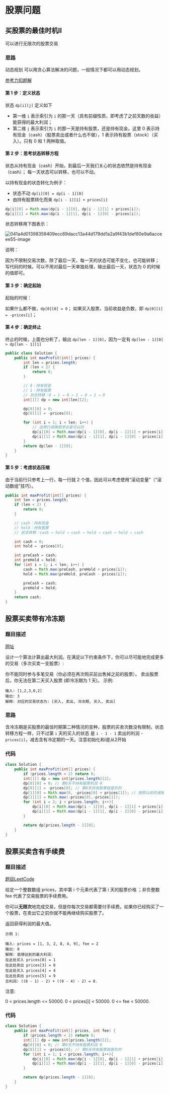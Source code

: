 # 股票问题

## 买股票的最佳时机II

可以进行无限次的股票交易

### 思路

动态规划
可以用贪心算法解决的问题，一般情况下都可以用动态规划。

[参考力扣题解](https://leetcode-cn.com/problems/best-time-to-buy-and-sell-stock-ii/solution/tan-xin-suan-fa-by-liweiwei1419-2/)

#### 第 1 步：定义状态
状态 `dp[i][j]` 定义如下

* 第一维 `i` 表示索引为 `i` 的那一天（具有前缀性质，即考虑了之前天数的收益）能获得的最大利润；
* 第二维 `j` 表示索引为 `i` 的那一天是持有股票，还是持有现金。这里 0 表示持有现金（cash）（股票卖出或者什么也不做），1 表示持有股票（stock）（买入）。只有 0 和 1 两种取值。

#### 第 2 步：思考状态转移方程
状态从持有现金（cash）开始，到最后一天我们关心的状态依然是持有现金（cash）；
每一天状态可以转移，也可以不动。

以持有现金的状态转化为例子：

* 状态不动 `dp[i][0] = dp[i - 1][0]`
* 由持有股票转化而来 `dp[i - 1][1] + prices[i]`

```java 
dp[i][0] = Math.max(dp[i - 1][0], dp[i - 1][1] + prices[i]); 
dp[i][1] = Math.max(dp[i - 1][1], dp[i - 1][0] - prices[i]);
```

状态转移用下图表示：

![041a4d01398359409ecc69dacc13a44d179dd1a2a9f43b1def80e9a6acceee55-image](E:\Code\ideaProjects\leetCode\src\dynamic\股票问题.assets\041a4d01398359409ecc69dacc13a44d179dd1a2a9f43b1def80e9a6acceee55-image.png)

说明：

因为不限制交易次数，除了最后一天，每一天的状态可能不变化，也可能转移；
写代码的时候，可以不用对最后一天单独处理，输出最后一天，状态为 0 的时候的值即可。
#### 第 3 步：确定起始
起始的时候：

如果什么都不做，`dp[0][0] = 0`；
如果买入股票，当前收益是负数，即 `dp[0][1] = -prices[i]`；

#### 第 4 步：确定终止
终止的时候，上面也分析了，输出 `dp[len - 1][0]`，因为一定有 `dp[len - 1][0] > dp[len - 1][1]`



```java
public class Solution {
    public int maxProfit(int[] prices) {
        int len = prices.length;
        if (len < 2) {
            return 0;
        }

        // 0：持有现金
        // 1：持有股票
        // 状态转移：0 → 1 → 0 → 1 → 0 → 1 → 0
        int[][] dp = new int[len][2];

        dp[0][0] = 0;
        dp[0][1] = -prices[0];

        for (int i = 1; i < len; i++) {
            // 这两行调换顺序也是可以的
            dp[i][0] = Math.max(dp[i - 1][0], dp[i - 1][1] + prices[i]);
            dp[i][1] = Math.max(dp[i - 1][1], dp[i - 1][0] - prices[i]);
        }
        return dp[len - 1][0];
    }
}
```

#### 第 5 步：考虑状态压缩
由于当前行只参考上一行，每一行就 2 个值，因此可以考虑使用“滚动变量”（“滚动数组”技巧）。

```Java
public int maxProfit(int[] prices) {
    int len = prices.length;
    if (len < 2) {
        return 0;
    }

    // cash：持有现金
    // hold：持有股票
    // 状态转移：cash → hold → cash → hold → cash → hold → cash

    int cash = 0;
    int hold = -prices[0];

    int preCash = cash;
    int preHold = hold;
    for (int i = 1; i < len; i++) {
        cash = Math.max(preCash, preHold + prices[i]);
        hold = Math.max(preHold, preCash - prices[i]);

        preCash = cash;
        preHold = hold;
    }
    return cash;
}

```



## 股票买卖带有冷冻期

### 题目描述

[网址](https://leetcode-cn.com/problems/best-time-to-buy-and-sell-stock-with-cooldown)

设计一个算法计算出最大利润。在满足以下约束条件下，你可以尽可能地完成更多的交易（多次买卖一支股票）:

你不能同时参与多笔交易（你必须在再次购买前出售掉之前的股票）。
卖出股票后，你无法在第二天买入股票 (即冷冻期为 1 天)。
示例:

```
输入: [1,2,3,0,2]
输出: 3 
解释: 对应的交易状态为: [买入, 卖出, 冷冻期, 买入, 卖出]
```

### 思路

含冷冻期是买股票的最佳时期第二种情况的变种，股票的买卖次数没有限制，状态转移方程一样，只不过第 `i` 天的买入的状态 是 `i - 1 - 1` 卖出的利润  - `prices[i]`，减去含有冷定期的一天。注意初始化和i是从2开始

### 代码

```Java
class Solution {
    public int maxProfit(int[] prices) {
        if (prices.length < 2) return 0;
        int[][] dp = new int[prices.length][2];
        dp[0][0] = 0; // 第0天不持有股票利润 0
        dp[0][1] = -prices[0]; // 第0天持有股票就是负的
        dp[1][0] = Math.max(0, -prices[0] + prices[1]); // 按照以前的递推公式初始化
        dp[1][1] = Math.max(-prices[0],-prices[1]);
        for (int i = 2; i < prices.length; i++){
            dp[i][0] = Math.max(dp[i - 1][0], dp[i - 1][1] + prices[i]);
            dp[i][1] = Math.max(dp[i - 1][1], dp[i - 2][0] - prices[i]); // 含有冷冻期，要是前期卖出的话必须在前两天买入（持有股票），冷冻期为1天
        }

        return dp[prices.length - 1][0];
    }
}
```



## 股票买卖含有手续费

### 题目描述

[题目LeetCode](https://leetcode-cn.com/problems/best-time-to-buy-and-sell-stock-with-transaction-fee)

给定一个整数数组 prices，其中第 i 个元素代表了第 i 天的股票价格 ；非负整数 fee 代表了交易股票的手续费用。

你可以**无限次**地完成交易，但是你每次交易都需要付手续费。如果你已经购买了一个股票，在卖出它之前你就不能再继续购买股票了。

返回获得利润的最大值。

```
示例 1:

输入: prices = [1, 3, 2, 8, 4, 9], fee = 2
输出: 8
解释: 能够达到的最大利润:  
在此处买入 prices[0] = 1
在此处卖出 prices[3] = 8
在此处买入 prices[4] = 4
在此处卖出 prices[5] = 9
总利润: ((8 - 1) - 2) + ((9 - 4) - 2) = 8.
```

注意:

0 < prices.length <= 50000.
0 < prices[i] < 50000.
0 <= fee < 50000.

### 代码

```java
class Solution {
    public int maxProfit(int[] prices, int fee) {
        if (prices.length < 2) return 0;
        int[][] dp = new int[prices.length][2];
        dp[0][0] = 0; // 第0天不持有股票利润 0
        dp[0][1] = -prices[0]; // 第0天持有股票就是负的
        for (int i = 1; i < prices.length; i++){
            dp[i][0] = Math.max(dp[i - 1][0], dp[i - 1][1] + prices[i] - fee); // 为什么第要在买入的时候减去手续费？？？
            dp[i][1] = Math.max(dp[i - 1][1], dp[i - 1][0] - prices[i]); 
        }

        return dp[prices.length - 1][0];
    }
}
```


